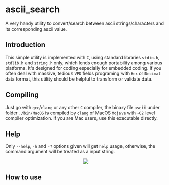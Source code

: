 # ascii_search
A very handy utility to convert/search between ascii strings/characters and its corresponding ascii value.

## Introduction  

This simple utility is implemented with `C`, using standard libraries `stdio.h`, `stdlib.h` and `string.h` only, which lends enough portability among various platforms. It's designed for coding especially for embedded coding. If you often deal with massive, tedious `VPD` fields programing with `Hex` or `Decimal` data format, this utility should be helpful to transform or validate data.

## Compiling  

Just go with `gcc`/`clang` or any other `C` compiler, the binary file `ascii` under folder `./bin/MacOS` is compiled by `clang` of MacOS `Mojave` with `-O2` level compiler optimization. If you are Mac users, use this executable directly.   
  
## Help  

Only `--help`, `-h` and `-?` options given will get `help` usage, otherwise, the command argument will be treated as a input string.  
<p align="center">
<img src="https://github.com/mingsxs/ascii_search/blob/master/screenshot/help.png" />
</p>

## How to use
